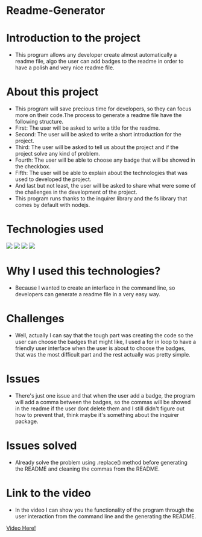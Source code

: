 # Readme-Generator

# Introduction to the project
* This program allows any developer create almost automatically a readme file, algo the user can add badges to the readme in order to have a polish and very nice readme file.

# About this project 

* This program will save precious time for developers, so they can focus more on their code.The process to generate a readme file have the following structure.
* First: The user will be asked to write a title for the readme.
* Second: The user will be asked to write a short introduction for the project.
* Third: The user will be asked to tell us about the project and if the project solve any kind of problem.
* Fourth: The user will be able to choose any badge that will be showed in the checkbox.
* Fifth: The user will be able to explain about the technologies that was used to developed the project.
* And last but not least, the user will be asked to share what were some of the challenges in the development of the project.
* This program runs thanks to the inquirer library and the fs library that comes by default with nodejs.
# Technologies used
<div style="display=flex flex-row flex-wrap">
<img src="https://img.shields.io/badge/-JavaScript-F7DF1E?logo=javascript&logoColor=fff">
<img src="https://img.shields.io/badge/-Node.js-339933?logo=node.js&logoColor=fff">
<img src="https://img.shields.io/badge/-GitHub-181717?logo=github&logoColor=fff">
<img src="https://img.shields.io/badge/-Git-F05032?logo=git&logoColor=fff">
</div>

# Why I used this technologies?
* Because I wanted to create an interface in the command line, so developers can generate a readme file in a very easy way.

# Challenges
* Well, actually I can say that the tough part was creating the code so the user can choose the badges that might like, I used a for in loop to have a friendly user interface when the user is about to choose the badges, that was the most difficult part and the rest actually was pretty simple.

# Issues
* There's just one issue and that when the user add a badge, the program will add a comma between the badges, so the commas will be showed in the readme if the user dont delete them and I still didn't figure out how to prevent that, think maybe it's something about the inquirer package.

# Issues solved
* Already solve the problem using .replace() method before generating the README and cleaning the commas from the README.
      
# Link to the video
* In the video I can show you the functionality of the program through the user interaction from the command line and the generating the README.
<div><a href="https://drive.google.com/file/d/1ofPO_yNqRX_IUzrWsBoh2kE0rskT_P2S/view?usp=sharing" target="_blank">Video Here!</a></div>